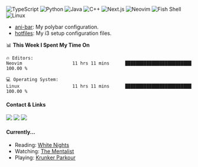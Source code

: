 ![TypeScript](https://img.shields.io/badge/TypeScript-3178C6.svg?style=for-the-badge&logo=typescript&logoColor=white)
![Python](https://img.shields.io/badge/Python-3776AB.svg?style=for-the-badge&logo=python&logoColor=white)
![Java](https://img.shields.io/badge/Java-007396.svg?style=for-the-badge&logo=java&logoColor=white)
![C++](https://img.shields.io/badge/C%2B%2B-00599C.svg?style=for-the-badge&logo=c%2B%2B&logoColor=white)
![Next.js](https://img.shields.io/badge/Next.js-000000.svg?style=for-the-badge&logo=next.js&logoColor=white)
![Neovim](https://img.shields.io/badge/Neovim-57AD57.svg?style=for-the-badge&logo=neovim&logoColor=white)
![Fish Shell](https://img.shields.io/badge/Fish%20Shell-4A90E2.svg?style=for-the-badge&logo=fish-shell&logoColor=white)
![Linux](https://img.shields.io/badge/Linux-FCC624.svg?style=for-the-badge&logo=linux&logoColor=black)

  
- [ani-bar](https://github.com/aniismess/ani-bar.git): My polybar configuration. 
- [hotfiles](https://github.com/aniismess/hotfiles.git): My i3 setup configuration files.

<!--START_SECTION:waka-->
📊 **This Week I Spent My Time On** 

```text
🔥 Editors: 
Neovim                   11 hrs 11 mins      █████████████████████████   100.00 % 

💻 Operating System: 
Linux                    11 hrs 11 mins      █████████████████████████   100.00 % 
```


<!--END_SECTION:waka-->
#### Contact & Links
<a href="https://discord.gg/3ZxZUAsA"><img src="https://img.shields.io/badge/Discord-animesh-7289da"></a>
<a href="https://deiselman.vercel.app/" target="_blank"><img src="https://img.shields.io/badge/Personal%20Site-deezballs-blue"></a>
<a href="mailto:animesh.mishra818@gmail.com"><img src="https://img.shields.io/badge/Email-animesh.mishra818%40gmail.com-yellow"></a>


#### Currently...

- Reading: [White Nights](https://ia802900.us.archive.org/4/items/whitenightsother00dostiala/whitenightsother00dostiala.pdf)
- Watching: [The Mentalist](https://www.imdb.com/title/tt1196946/)
- Playing: [Krunker Parkour](https://krunker.io/) 
